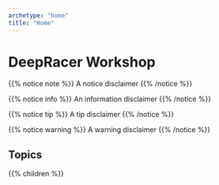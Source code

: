 ```yaml
---
archetype: "home"
title: "Home"
---
```


# DeepRacer Workshop

{{% notice note %}}
A notice disclaimer
{{% /notice %}}

{{% notice info %}}
An information disclaimer
{{% /notice %}}

{{% notice tip %}}
A tip disclaimer
{{% /notice %}}

{{% notice warning %}}
A warning disclaimer
{{% /notice %}}

## Topics

{{% children %}}
